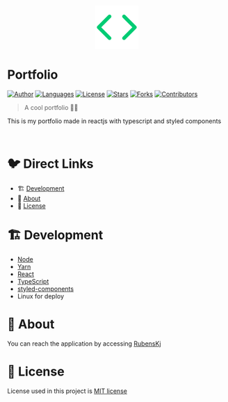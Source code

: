 <p align="center">
   <img src="https://raw.githubusercontent.com/RubensKj/myportfolio/master/.github/code.png" width="100"/>
</p>

# Portfolio

[![Author](https://img.shields.io/badge/author-RubensKj-00cc74?style=flat-square)](https://github.com/RubensKj)
[![Languages](https://img.shields.io/github/languages/count/RubensKj/myportfolio?color=00cc74&style=flat-square)](#)
[![License](https://img.shields.io/github/license/RubensKj/myportfolio?color=00cc74&style=flat-square)](https://github.com/RubensKj/myportfolio/blob/master/LICENSE)
[![Stars](https://img.shields.io/github/stars/RubensKj/myportfolio?color=00cc74&style=flat-square)](https://github.com/RubensKj/myportfolio/stargazers)
[![Forks](https://img.shields.io/github/forks/RubensKj/myportfolio?color=00cc74&style=flat-square)](https://github.com/RubensKj/myportfolio/network/members)
[![Contributors](https://img.shields.io/github/contributors/RubensKj/myportfolio?color=00cc74&style=flat-square)](https://github.com/RubensKj/myportfolio/graphs/contributors)


> A cool portfolio ✌🏻

<p>This is my portfolio made in reactjs with typescript and styled components</p>

<!-- <p align="left"><img src="https://raw.githubusercontent.com/RubensKj/myportfolio/master/.github/admin.gif"/></p>
<p align="left"><img src="https://raw.githubusercontent.com/RubensKj/myportfolio/master/.github/admin.gif"/></p>
<p align="left"><img src="https://raw.githubusercontent.com/RubensKj/myportfolio/master/.github/code.svg"/></p> -->
<br/>

# 🐦 Direct Links
 * 🏗 [Development](#building_construction-Development)
 * 🚀 [About](#rocket-about)
 * 📕 [License](#closed_book-license)


# :building_construction: Development

- [Node](https://nodejs.org/en/)
- [Yarn](https://yarnpkg.com/)
- [React](https://reactjs.org/)
- [TypeScript](https://www.typescriptlang.org/)
- [styled-components](https://styled-components.com/)
- Linux for deploy

# :rocket: About

You can reach the application by accessing [RubensKj](http://rubenskj.com/)

# :closed_book: License

License used in this project is [MIT license](https://github.com/RubensKj/myportfolio/blob/master/LICENSE)